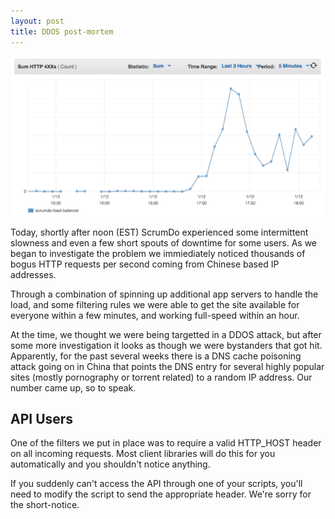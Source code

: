 ```yaml
---
layout: post
title: DDOS post-mortem
---
```


![Chart](/images/blog/ddos.png)

Today, shortly after noon (EST) ScrumDo experienced some intermittent slowness and even 
a few short spouts of downtime for some users.  As we began to investigate the problem
we immiediately noticed thousands of bogus HTTP requests per second coming from
Chinese based IP addresses.

Through a combination of spinning up additional app servers to handle the load, and
some filtering rules we were able to get the site available for everyone within a few 
minutes, and working full-speed within an hour.

At the time, we thought we were being targetted in a DDOS attack, but after some more
investigation it looks as though we were bystanders that got hit.  Apparently, for the
past several weeks there is a DNS cache poisoning attack going on in China that points 
the DNS entry for several highly popular sites (mostly pornography or torrent related) 
to a random IP address.  Our number came up, so to speak.

## API Users

One of the filters we put in place was to require a valid HTTP_HOST header on all
incoming requests.  Most client libraries will do this for you automatically and
you shouldn't notice anything.

If you suddenly can't access the API through one of your scripts, you'll need to
modify the script to send the appropriate header.  We're sorry for the short-notice.